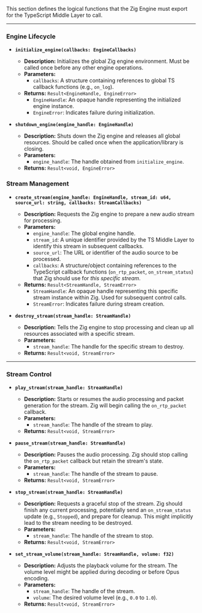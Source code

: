 This section defines the logical functions that the Zig Engine must export for the TypeScript Middle Layer to call.

---
### Engine Lifecycle

- **`initialize_engine(callbacks: EngineCallbacks)`**
    
    - **Description:** Initializes the global Zig engine environment. Must be called once before any other engine operations.
    - **Parameters:**
        - `callbacks`: A structure containing references to global TS callback functions (e.g., `on_log`).
    - **Returns:** `Result<EngineHandle, EngineError>`
        - `EngineHandle`: An opaque handle representing the initialized engine instance.
        - `EngineError`: Indicates failure during initialization.
- **`shutdown_engine(engine_handle: EngineHandle)`**
    
    - **Description:** Shuts down the Zig engine and releases all global resources. Should be called once when the application/library is closing.
    - **Parameters:**
        - `engine_handle`: The handle obtained from `initialize_engine`.
    - **Returns:** `Result<void, EngineError>`

### Stream Management

- **`create_stream(engine_handle: EngineHandle, stream_id: u64, source_url: string, callbacks: StreamCallbacks)`**
    
    - **Description:** Requests the Zig engine to prepare a new audio stream for processing.
    - **Parameters:**
        - `engine_handle`: The global engine handle.
        - `stream_id`: A unique identifier provided by the TS Middle Layer to identify this stream in subsequent callbacks.
        - `source_url`: The URL or identifier of the audio source to be processed.
        - `callbacks`: A structure/object containing references to the TypeScript callback functions (`on_rtp_packet`, `on_stream_status`) that Zig should use for _this specific stream_.
    - **Returns:** `Result<StreamHandle, StreamError>`
        - `StreamHandle`: An opaque handle representing this specific stream instance within Zig. Used for subsequent control calls.
        - `StreamError`: Indicates failure during stream creation.
- **`destroy_stream(stream_handle: StreamHandle)`**
    
    - **Description:** Tells the Zig engine to stop processing and clean up all resources associated with a specific stream.
    - **Parameters:**
        - `stream_handle`: The handle for the specific stream to destroy.
    - **Returns:** `Result<void, StreamError>`
---
### Stream Control

- **`play_stream(stream_handle: StreamHandle)`**
    
    - **Description:** Starts or resumes the audio processing and packet generation for the stream. Zig will begin calling the `on_rtp_packet` callback.
    - **Parameters:**
        - `stream_handle`: The handle of the stream to play.
    - **Returns:** `Result<void, StreamError>`
- **`pause_stream(stream_handle: StreamHandle)`**
    
    - **Description:** Pauses the audio processing. Zig should stop calling the `on_rtp_packet` callback but retain the stream's state.
    - **Parameters:**
        - `stream_handle`: The handle of the stream to pause.
    - **Returns:** `Result<void, StreamError>`
- **`stop_stream(stream_handle: StreamHandle)`**
    
    - **Description:** Requests a graceful stop of the stream. Zig should finish any current processing, potentially send an `on_stream_status` update (e.g., `Stopped`), and prepare for cleanup. This might implicitly lead to the stream needing to be destroyed.
    - **Parameters:**
        - `stream_handle`: The handle of the stream to stop.
    - **Returns:** `Result<void, StreamError>`
- **`set_stream_volume(stream_handle: StreamHandle, volume: f32)`**
    
    - **Description:** Adjusts the playback volume for the stream. The volume level might be applied during decoding or before Opus encoding.
    - **Parameters:**
        - `stream_handle`: The handle of the stream.
        - `volume`: The desired volume level (e.g., `0.0` to `1.0`).
    - **Returns:** `Result<void, StreamError>`